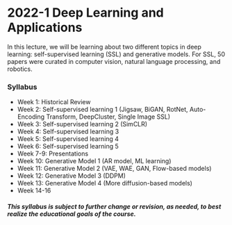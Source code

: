 # 2022-1 Deep Learning and Applications

In this lecture, we will be learning about two different topics in deep learning: self-supervised learning (SSL) and generative models. For SSL, 50 papers were curated in computer vision, natural language processing, and robotics. 

### Syllabus
- Week 1: Historical Review
- Week 2: Self-supervised learning 1 (Jigsaw, BiGAN, RotNet, Auto-Encoding Transform, DeepCluster, Single Image SSL)
- Week 3: Self-supervised learning 2 (SimCLR)
- Week 4: Self-supervised learning 3
- Week 5: Self-supervised learning 4
- Week 6: Self-supervised learning 5
- Week 7-9: Presentations
- Week 10: Generative Model 1 (AR model, ML learning)
- Week 11: Generative Model 2 (VAE, WAE, GAN, Flow-based models)
- Week 12: Generative Model 3 (DDPM)
- Week 13: Generative Model 4 (More diffusion-based models)
- Week 14-16

##### This syllabus is subject to further change or revision, as needed, to best realize the educational goals of the course.
